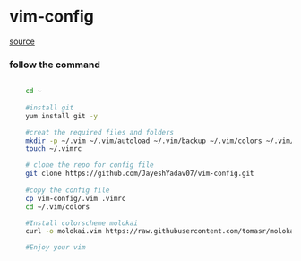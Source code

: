 ﻿# vim-config

[source](https://www.freecodecamp.org/news/vimrc-configuration-guide-customize-your-vim-editor/)

### follow the command

```sh

    cd ~
    
    #install git
    yum install git -y

    #creat the required files and folders
    mkdir -p ~/.vim ~/.vim/autoload ~/.vim/backup ~/.vim/colors ~/.vim/plugged
    touch ~/.vimrc

    # clone the repo for config file
    git clone https://github.com/JayeshYadav07/vim-config.git
    
    #copy the config file
    cp vim-config/.vim .vimrc
    cd ~/.vim/colors

    #Install colorscheme molokai
    curl -o molokai.vim https://raw.githubusercontent.com/tomasr/molokai/master/colors/molokai.vim

    #Enjoy your vim

```
